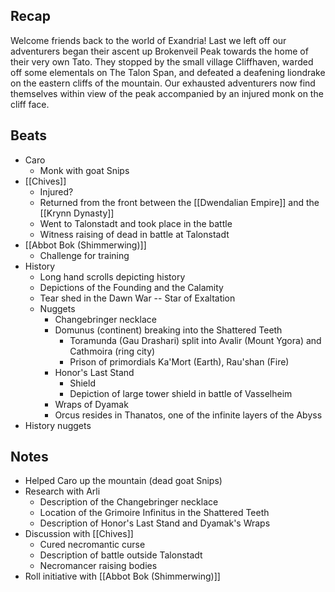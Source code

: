 ## Recap

Welcome friends back to the world of Exandria! Last we left off our adventurers began their ascent up Brokenveil Peak towards the home of their very own Tato. They stopped by the small village Cliffhaven, warded off some elementals on The Talon Span, and defeated a deafening liondrake on the eastern cliffs of the mountain. Our exhausted adventurers now find themselves within view of the peak accompanied by an injured monk on the cliff face.

## Beats

* Caro
	* Monk with goat Snips
* [[Chives]]
	* Injured?
	* Returned from the front between the [[Dwendalian Empire]] and the [[Krynn Dynasty]]
	* Went to Talonstadt and took place in the battle
	* Witness raising of dead in battle at Talonstadt
* [[Abbot Bok (Shimmerwing)]]
	* Challenge for training
* History
	* Long hand scrolls depicting history
	* Depictions of the Founding and the Calamity
	* Tear shed in the Dawn War -- Star of Exaltation
	* Nuggets
		* Changebringer necklace
		* Domunus (continent) breaking into the Shattered Teeth
			* Toramunda (Gau Drashari) split into Avalir (Mount Ygora) and Cathmoira (ring city)
			* Prison of primordials Ka'Mort (Earth), Rau'shan (Fire)
		* Honor's Last Stand
			* Shield
			* Depiction of large tower shield in battle of Vasselheim
		* Wraps of Dyamak
		* Orcus resides in Thanatos, one of the infinite layers of the Abyss
* History nuggets


## Notes

* Helped Caro up the mountain (dead goat Snips)
* Research with Arli
	* Description of the Changebringer necklace
	* Location of the Grimoire Infinitus in the Shattered Teeth
	* Description of Honor's Last Stand and Dyamak's Wraps
* Discussion with [[Chives]]
	* Cured necromantic curse
	* Description of battle outside Talonstadt
	* Necromancer raising bodies
* Roll initiative with [[Abbot Bok (Shimmerwing)]]